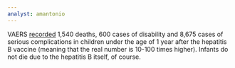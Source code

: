 ```yaml
---
analyst: amantonio
---
```


VAERS [recorded](http://www.medalerts.org/vaersdb/findfield.php?TABLE=ON&GROUP1=CAT&VAX[]=6VAX-F&VAX[]=DTAPHEPBIP&VAX[]=DTPHEP&VAX[]=HBHEPB&VAX[]=HEP&VAX[]=HEPAB&VAXTYPES[]=Hepatitis%20B&AGES[]=1&AGES[]=2) 1,540 deaths, 600 cases of disability and 8,675 cases of serious complications in children under the age of 1 year after the hepatitis B vaccine (meaning that the real number is 10-100 times higher). Infants do not die due to the hepatitis B itself, of course.
